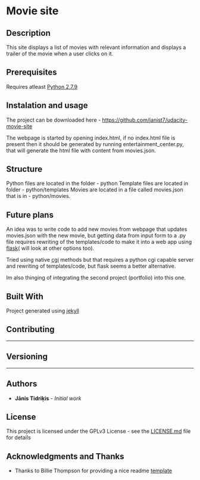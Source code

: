 # Movie site

## Description
This site displays a list of movies with relevant information and displays a trailer of the movie when a user clicks on it.

## Prerequisites

Requires atleast [Python 2.7.9](https://www.python.org/downloads/release/python-279/)

## Instalation and usage

The project can be downloaded here - https://github.com/janist7/udacity-movie-site

The webpage is started by opening index.html, if no index.html file is present then it should be generated by running entertainment_center.py, that will generate the html file with content from movies.json.

## Structure

Python files are located in the folder - python
Template files are located in folder - python/templates
Movies are located in a file called movies.json that is in - python/movies.

## Future plans

An idea was to write code to add new movies from webpage that updates movies.json with the new movie, but getting data from input form to a .py file requires rewriting of the templates/code to make it into a web app using [flask](http://flask.pocoo.org/)( will look at other options too).

Tried using native [cgi](https://docs.python.org/2/library/cgi.html) methods but that requires a python cgi capable server and rewriting of templates/code, but flask seems a better alternative.

Im also thinging of integrating the second project (portfolio) into this one.

## Built With

Project generated using [jekyll](https://jekyllrb.com/)

## Contributing

---

## Versioning

---

## Authors

* **Jānis Tidriķis** - *Initial work*

## License

This project is licensed under the GPLv3 License - see the [LICENSE.md](https://github.com/janist7/udacity-movie-site/blob/master/LICENSE) file for details

## Acknowledgments and Thanks

* Thanks to Billie Thompson for providing a nice readme [template](https://gist.github.com/PurpleBooth/109311bb0361f32d87a2)